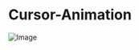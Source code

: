 # Cursor-Animation

![Image](https://github.com/user-attachments/assets/5440d905-bc02-4a22-a6ac-90b8695cb270)
